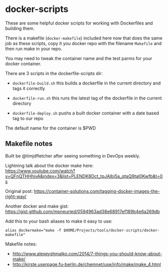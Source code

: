 # docker-scripts

These are some helpful docker scripts for working with Dockerfiles and building them.

There is a makefile (`docker-makefile`) included here now that does the same job as these scripts, copy it you docker repo with the filename `Makefile` and then run make in your repo.

You may need to tweak the container name and the test parms for your docker container.

There are 3 scripts in the dockerfile-scripts dir:

* `dockerfile-build.sh` this builds a dockerfile in the current directory and tags it correctly

* `dockerfile-run.sh` this runs the latest tag of the dockerfile in the current directory

* `dockerfile-deploy.sh` pushs a built docker container with a date based tag to our repo

The default name for the container is $PWD

## Makefile notes

Built be @timjdfletcher after seeing something in DevOps weekly.

Lightning talk about the docker make here: https://www.youtube.com/watch?v=QFnQTHHhjvA&index=3&list=PLENDK8Dct_tpJAIbi5a_qtaQ9tal0Kwfb&t=0s

Original post: https://container-solutions.com/tagging-docker-images-the-right-way/

Another docker and make gist: https://gist.github.com/mpneuried/0594963ad38e68917ef189b4e6a269db

Add this to your bash aliases to make it easy to use:

`alias dockermake="make -f $HOME/Projects/tools/docker-scripts/docker-makefile"`

Makefile notes:

* http://www.alexeyshmalko.com/2014/7-things-you-should-know-about-make/
* http://kirste.userpage.fu-berlin.de/chemnet/use/info/make/make_4.html
